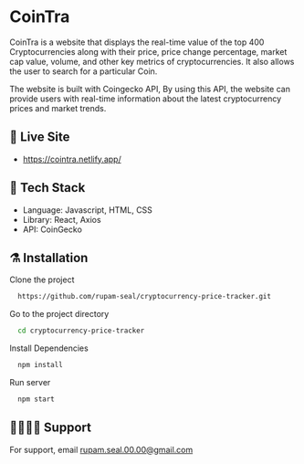 # CoinTra
<p>
CoinTra is a website that displays the real-time value of the top 400 Cryptocurrencies along with their price, price change percentage, market cap value, volume, and other key metrics of cryptocurrencies. It also allows the user to search for a particular Coin.<br/>

The website is built with Coingecko API, By using this API, the website can provide users with real-time information about the latest cryptocurrency prices and market trends.
</p>

## 🚨 Live Site

- https://cointra.netlify.app/

## 🦾 Tech Stack

- Language: Javascript, HTML, CSS
- Library: React, Axios
- API: CoinGecko

## ⚗️ Installation

Clone the project

```bash
  https://github.com/rupam-seal/cryptocurrency-price-tracker.git
```

Go to the project directory

```bash
  cd cryptocurrency-price-tracker

```

Install Dependencies

```bash
  npm install

```

Run server

```bash
  npm start
```

## 💁‍♂️💁‍♀️ Support

For support, email rupam.seal.00.00@gmail.com
